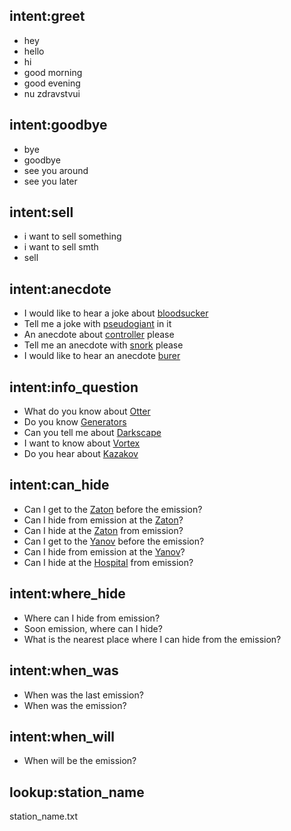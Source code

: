 ## intent:greet
- hey
- hello
- hi
- good morning
- good evening
- nu zdravstvui

## intent:goodbye
- bye
- goodbye
- see you around
- see you later

## intent:sell
- i want to sell something
- i want to sell smth
- sell

## intent:anecdote
- I would like to hear a joke about [bloodsucker](anecdote_theme)
- Tell me a joke with [pseudogiant](anecdote_theme) in it
- An anecdote about [controller](anecdote_theme) please
- Tell me an anecdote with [snork](anecdote_theme)  please
- I would like to hear an anecdote [burer](anecdote_theme)

## intent:info_question
- What do you know about [Otter](info)
- Do you know [Generators](info)
- Can you tell me about [Darkscape](info)
- I want to know about [Vortex](info)
- Do you hear about [Kazakov](info)

## intent:can_hide
- Can I get to the [Zaton](station_name) before the emission?
- Can I hide from emission at the [Zaton](station_name)?
- Can I hide at the [Zaton](station_name) from emission?
- Can I get to the [Yanov](station_name) before the emission?
- Can I hide from emission at the [Yanov](station_name)?
- Can I hide at the [Hospital](station_name) from emission?

## intent:where_hide
- Where can I hide from emission?
- Soon emission, where can I hide?
- What is the nearest place where I can hide from the emission?

## intent:when_was
- When was the last emission?
- When was the emission?

## intent:when_will
- When will be the emission?

## lookup:station_name
station_name.txt
